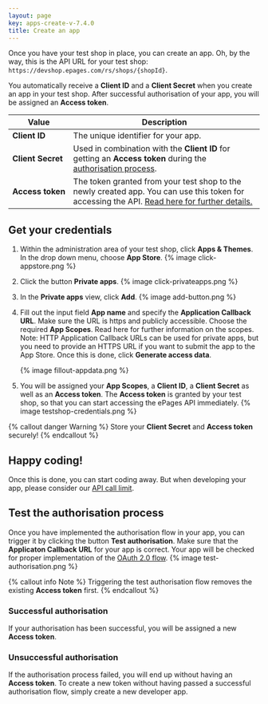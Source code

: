 ```yaml
---
layout: page
key: apps-create-v-7.4.0
title: Create an app
---
```


Once you have your test shop in place, you can create an app.
Oh, by the way, this is the API URL for your test shop: `https://devshop.epages.com/rs/shops/{shopId}`.

You automatically receive a **Client ID** and a **Client Secret** when you create an app in your test shop.
After successful authorisation of your app, you will be assigned an **Access token**.

| Value              | Description                                                                                             |
|--------------------|---------------------------------------------------------------------------------------------------------|
| **Client&nbsp;ID**      | The unique identifier for your app. |
| **Client&nbsp;Secret**   | Used in combination with the **Client ID** for getting an **Access token** during the [authorisation process](page:apps-install#authorisation-process).|
| **Access&nbsp;token** | The token granted from your test shop to the newly created app. You can use this token for accessing the API. [Read here for further details.](page:apps-install) |

## Get your credentials

1. Within the administration area of your test shop, click **Apps & Themes**.
In the drop down menu, choose **App Store**.
    {% image click-appstore.png %}

2. Click the button **Private apps**.
    {% image click-privateapps.png %}

3. In the **Private apps** view, click **Add**.
    {% image add-button.png %}

4. Fill out the input field **App name** and specify the **Application Callback URL**.
Make sure the URL is https and publicly accessible.
Choose the required **App Scopes**. Read here for further information on the scopes.
Note: HTTP Application Callback URLs can be used for private apps, but you need to provide an HTTPS URL if you want to submit the app to the App Store.
Once this is done, click **Generate access data**.

    {% image fillout-appdata.png %}

5. You will be assigned your **App Scopes**, a **Client ID**, a **Client Secret** as well as an **Access token**.
The **Access token** is granted by your test shop, so that you can start accessing the ePages API immediately.
    {% image testshop-credentials.png %}

{% callout danger Warning %}
Store your **Client Secret** and **Access token** securely!
{% endcallout %}

## Happy coding!

Once this is done, you can start coding away.
But when developing your app, please consider our [API call limit](page:apps-api-call-limit).

## Test the authorisation process

Once you have implemented the authorisation flow in your app, you can trigger it by clicking the button **Test authorisation**.
Make sure that the **Applicaton Callback URL** for your app is correct.
Your app will be checked for proper implementation of the [OAuth 2.0 flow](page:apps-install#authorisation-process).
{% image test-authorisation.png %}

{% callout info Note %}
Triggering the test authorisation flow removes the existing **Access token** first.
{% endcallout %}

### Successful authorisation

If your authorisation has been successful, you will be assigned a new **Access token**.

### Unsuccessful authorisation

If the authorisation process failed, you will end up without having an **Access token**.
To create a new token without having passed a successful authorisation flow, simply create a new developer app.
